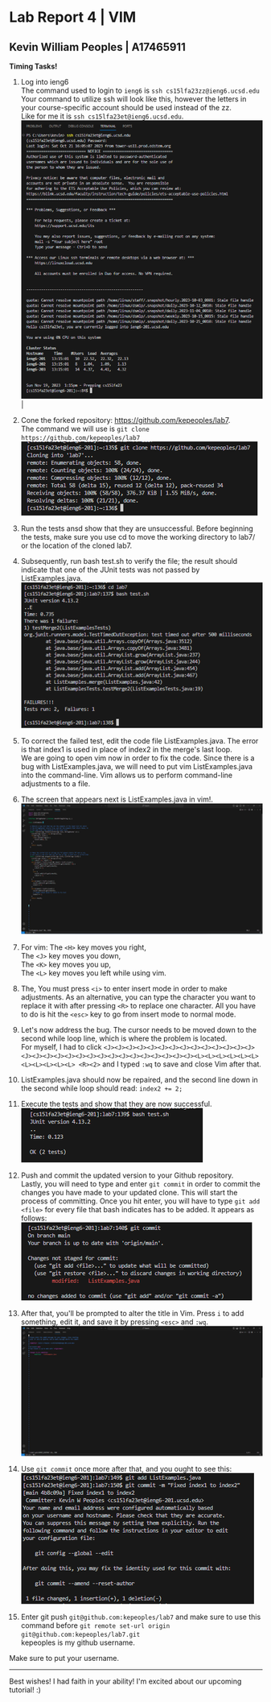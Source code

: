 # Lab Report 4 | VIM
## Kevin William Peoples | A17465911

**Timing Tasks!**
1) Log into ieng6  
The command used to login to ```ieng6``` is ```ssh cs15lfa23zz@ieng6.ucsd.edu```    
Your command to utilize ssh will look like this, however the letters in your course-specific account should be used instead of the zz.    
Like for me it is ```ssh cs15lfa23et@ieng6.ucsd.edu```.    
![Imag1](sshLogin.png)|

2) Cone the forked repository:  https://github.com/kepeoples/lab7.  
The command we will use is   ```git clone  https://github.com/kepeoples/lab7```
![Image2](CloneRepo.png)

3) Run the tests ansd show that they are unsuccessful. Before beginning the tests, make sure you use cd to move the working directory to lab7/ or the location of the cloned lab7.  
  
4) Subsequently, run bash test.sh to verify the file; the result should indicate that one of the JUnit tests was not passed by ListExamples.java.  
![Image3](TestsFail.png)  

5) To correct the failed test, edit the code file ListExamples.java. The error is that index1 is used in place of index2 in the merge's last loop.  
We are going to open vim now in order to fix the code. Since there is a bug with ListExamples.java, we will need to put vim ListExamples.java into the command-line. Vim allows us to perform command-line adjustments to a file.  

6) The screen that appears next is ListExamples.java in vim!.
![Image4](Vim.png)  

7) For vim:
The ```<H>``` key moves you right,       
The ```<J>``` key moves you down,      
The ```<K>``` key moves you up,      
The ```<L>``` key moves you left while using vim.  

8) The, You must press ```<i>``` to enter insert mode in order to make adjustments.  As an alternative, you can type the character you want to replace it with after pressing ```<R>``` to replace one character.  All you have to do is hit the ```<esc>``` key to go from insert mode to normal mode.  
    
9) Let's now address the bug. The cursor needs to be moved down to the second while loop line, which is where the problem is located.  
For myself, I had to click ```<J><J><J><J><J><J><J><J><J><J><J><J><J><J><J><J><J><J><J><J><J><J><J><J><J><J><J><J><J><J><L><L><L><L><L><L><L><L><L><L><L> <R><2>``` and I typed ```:wq``` to save and close Vim after that.  

10) ListExamples.java should now be repaired, and the second line down in the second while loop should read: ```index2 += 2;```  

11) Execute the tests and show that they are now successful.  
![Image5](TestsRunninOK.png)  
   
12) Push and commit the updated version to your Github repository.  
Lastly, you will need to type and enter ```git commit``` in order to commit the changes you have made to your updated clone. This will start the process of committing. Once you hit enter, you will have to type ```git add <file>``` for every file that bash indicates has to be added. It appears as follows:  
![Image6](gitCommit.png)

13) After that, you'll be prompted to alter the title in Vim. Press ```i``` to add something, edit it, and save it by pressing ```<esc>``` and ```:wq```.
![Image8](gitaddPics.png)  

14) Use ```git commit``` once more after that, and you ought to see this:   
![Imag7](gitChanged.png)  

15) Enter git push ```git@github.com:kepeoples/lab7``` and make sure to use this command before ```git remote set-url origin git@github.com:kepeoples/lab7.git```        
kepeoples is my github username.  
   
Make sure to put your username.

---
Best wishes! I had faith in your ability! I'm excited about our upcoming tutorial! :)


